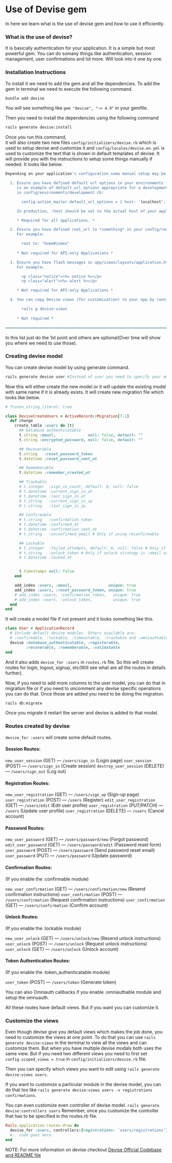 # Use of Devise gem

In here we learn what is the use of devise gem and how to use it efficiently.

### What is the use of devise?
It is  basically authentication for your application. It is a simple but most powerful gem. You can do somany things like authentication, session management, user confirmations and lot more. Will look into it one by one.

### Installation Instructions

To install it we need to add the gem and all the dependencies. To add the gem in terminal we need to execute the following command.

```bash
bundle add devise
```
You will see something like `gem "devise", "~> 4.9"` in your gemfile.

Then you need to install the dependencies using the following command

```bash
rails generate devise:install
```

Once you run this command,  
it will also create two new files `config/initializers/devise.rb` which is used to setup devise and customize it and `config/locales/devise.en.yml` is used to customize the text that is shown in default templates of devise.
It will provide you with the instructions to setup some things manually if needed. It looks like below.
```bash
Depending on your application's configuration some manual setup may be required:

  1. Ensure you have defined default url options in your environments files. Here
     is an example of default_url_options appropriate for a development environment
     in config/environments/development.rb:

       config.action_mailer.default_url_options = { host: 'localhost', port: 3000 }

     In production, :host should be set to the actual host of your application.

     * Required for all applications. *

  2. Ensure you have defined root_url to *something* in your config/routes.rb.
     For example:

       root to: "home#index"
     
     * Not required for API-only Applications *

  3. Ensure you have flash messages in app/views/layouts/application.html.erb.
     For example:

       <p class="notice"><%= notice %></p>
       <p class="alert"><%= alert %></p>

     * Not required for API-only Applications *

  4. You can copy Devise views (for customization) to your app by running:

       rails g devise:views
       
     * Not required *

===============================================================================
```


In this list just do the 1st point and others are optional(Over time will show you where we need to use those).

### Creating devise model

You can create devise model by using generate command.
```bash
rails generate devise user #Instead of user you need to specify your model name
```
Now this will either create the new model or it will update the existing model with same name if it is already exists. It will create new migration file which looks like below.

```ruby
# frozen_string_literal: true

class DeviseCreateUsers < ActiveRecord::Migration[7.1]
  def change
    create_table :users do |t|
      ## Database authenticatable
      t.string :email,              null: false, default: ""
      t.string :encrypted_password, null: false, default: ""

      ## Recoverable
      t.string   :reset_password_token
      t.datetime :reset_password_sent_at

      ## Rememberable
      t.datetime :remember_created_at

      ## Trackable
      # t.integer  :sign_in_count, default: 0, null: false
      # t.datetime :current_sign_in_at
      # t.datetime :last_sign_in_at
      # t.string   :current_sign_in_ip
      # t.string   :last_sign_in_ip

      ## Confirmable
      # t.string   :confirmation_token
      # t.datetime :confirmed_at
      # t.datetime :confirmation_sent_at
      # t.string   :unconfirmed_email # Only if using reconfirmable

      ## Lockable
      # t.integer  :failed_attempts, default: 0, null: false # Only if lock strategy is :failed_attempts
      # t.string   :unlock_token # Only if unlock strategy is :email or :both
      # t.datetime :locked_at


      t.timestamps null: false
    end

    add_index :users, :email,                unique: true
    add_index :users, :reset_password_token, unique: true
    # add_index :users, :confirmation_token,   unique: true
    # add_index :users, :unlock_token,         unique: true
  end
end

```

It will create a model file if not present and it looks something like this.

```ruby
class User < ApplicationRecord
  # Include default devise modules. Others available are:
  # :confirmable, :lockable, :timeoutable, :trackable and :omniauthable
  devise :database_authenticatable, :registerable,
         :recoverable, :rememberable, :validatable
end

```

And it also adds `devise_for :users` in `routes.rb` file. So this will create routes for login, logout, signup, etc(Will see what are all the routes in details further).

Now, if you need to add more columns to the user model, you can do that in migration file or if you need to uncomment any devise specific operations you can do that. Once those are added you need to be doing the migration.
```bash
rails db:migrate
```

Once you migrate it restart the server and devise is added to that model.  

### Routes created by devise

`devise_for :users` will create some default routes.

#### Session Routes:
`new_user_session` (GET) — `/users/sign_in` (Login page)
`user_session` (POST) — `/users/sign_in` (Create session)
`destroy_user_session` (DELETE) — `/users/sign_out` (Log out)
#### Registration Routes:
`new_user_registration` (GET) — `/users/sign_up` (Sign-up page)
`user_registration` (POST) — `/users` (Register)
`edit_user_registration` (GET) — `/users/edit` (Edit user profile)
`user_registration` (PUT/PATCH) — `/users` (Update user profile)
`user_registration` (DELETE) — `/users` (Cancel account)
#### Password Routes:
`new_user_password` (GET) — `/users/password/new` (Forgot password)
`edit_user_password` (GET) — `/users/password/edit` (Password reset form)
`user_password` (POST) — `/users/password` (Send password reset email)
`user_password` (PUT) — `/users/password` (Update password)
#### Confirmation Routes:
(If you enable the :confirmable module)

`new_user_confirmation` (GET) — `/users/confirmation/new` (Resend confirmation instructions)
`user_confirmation` (POST) — `/users/confirmation` (Request confirmation instructions)
`user_confirmation` (GET) — `/users/confirmation` (Confirm account)
#### Unlock Routes:
(If you enable the :lockable module)

`new_user_unlock` (GET) — `/users/unlock/new` (Resend unlock instructions)
`user_unlock` (POST) — `/users/unlock` (Request unlock instructions)
`user_unlock` (GET) — `/users/unlock` (Unlock account)
#### Token Authentication Routes:
(If you enable the :token_authenticatable module)

`user_token` (POST) — `/users/token` (Generate token)

You can also Omniauth callbacks if you enable :omniauthable module and setup the omnuauth.

All these routes have default views. But if you want you can customize it.

### Customize the views

Even though devise give you default views which makes the job done, you need to customize the views at one point. To do that you can use `rails generate devise:views` in the terminal to view all the views and can customize them. But when you have multiple devise modals both uses the same view. But if you need two different views you need to first set `config.scoped_views = true` in `config/initializers/devise.rb` file.

Then you can specify which views you want to edit using `rails generate devise:views users`.

If you want to customize a particular module in the devise model, you can do that too like `rails generate devise:views users -v registrations confirmations`.

You can even customize even controller of devise model.
`rails generate devise:controllers users`
Remember, once you customize the controller that has to be specified in the routes.rb file.

```ruby
Rails.application.routes.draw do
  devise_for :users, controllers:{registrations: 'users/registrations'}
  #.. code goes here
end
```


NOTE: For more information on devise checkout [Devise Official Codebase and README file](https://github.com/heartcombo/devise?tab=readme-ov-file)